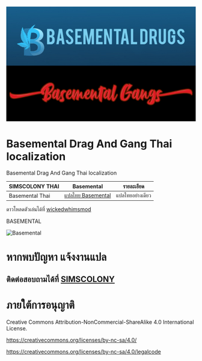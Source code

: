 ![Basemental](https://github.com/simscolony/Basemental_TH/blob/main/269605579_2032648843563175_1381426551895061247_n.png)

# Basemental Drag And Gang Thai localization
Basemental Drag And Gang Thai localization

| SIMSCOLONY THAI| Basemental |รายละเอียด|
| ------------- | ------------- | ------------- |
| Basemental Thai| [แปลไทย Basemental ]()  |แปลไทยอย่างเดียว|

ดาวโหลดตัวเล่นได้ที่
[wickedwhimsmod](https://basementalcc.com/)

BASEMENTAL  

![Basemental](https://basementalcc.com/wp-content/uploads/2023/09/BMD-Cover-2-1024x1024.png)

# หากพบปัญหา แจ้งงานแปล
## ติดต่อสอบถามได้ที่ [SIMSCOLONY](https://github.com/simscolony/Basemental_TH/blob/main/%5BSIMSCOLONY%5D%20Basemental%20Thai%202023.package)

# ภายใต้การอนุญาติ 

Creative Commons Attribution-NonCommercial-ShareAlike 4.0 International License.

https://creativecommons.org/licenses/by-nc-sa/4.0/

https://creativecommons.org/licenses/by-nc-sa/4.0/legalcode

